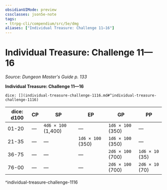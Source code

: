 ```yaml
---
obsidianUIMode: preview
cssclasses: json5e-note
tags:
- ttrpg-cli/compendium/src/5e/dmg
aliases: ["Individual Treasure: Challenge 11—16"]
---
```

# Individual Treasure: Challenge 11—16
*Source: Dungeon Master's Guide p. 133* 

**Individual Treasure: Challenge 11—16**

`dice: [](individual-treasure-challenge-1116.md#^individual-treasure-challenge-1116)`

| dice: d100 | CP | SP | EP | GP | PP |
|------------|----|----|----|----|----|
| 01-20 | — | `4d6 × 100` (1,400) | — | `1d6 × 100` (350) | — |
| 21-35 | — | — | `1d6 × 100` (350) | `1d6 × 100` (350) | — |
| 36-75 | — | — | — | `2d6 × 100` (700) | `1d6 × 10` (35) |
| 76-00 | — | — | — | `2d6 × 100` (700) | `2d6 × 10` (70) |
^individual-treasure-challenge-1116